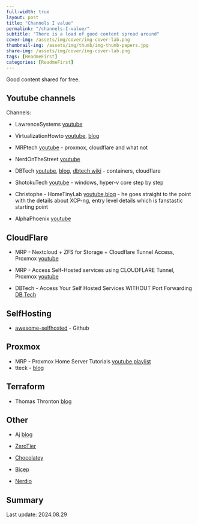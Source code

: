 ```yaml
---
full-width: true
layout: post
title: "Channels I value"
permalink: "/channels-I-value/"
subtitle: "There is a load of good content spread around"
cover-img: /assets/img/cover/img-cover-lab.png
thumbnail-img: /assets/img/thumb/img-thumb-papers.jpg
share-img: /assets/img/cover/img-cover-lab.png
tags: [ReadmeFirst]
categories: [ReadmeFirst]
---
```


Good content shared for free.

## Youtube channels

Channels:

* LawrenceSystems [youtube](https://www.youtube.com/@LAWRENCESYSTEMS)
* VirtualizationHowto [youtube](https://www.youtube.com/@VirtualizationHowto), [blog](https://www.virtualizationhowto.com/)
* MRPtech [youtube](https://www.youtube.com/@MRPtech) - proxmox, cloudflare and what not
* NerdOnTheStreet [youtube](https://www.youtube.com/@NerdOnTheStreet)
* DBTech [youtube](https://www.youtube.com/@DBTechYT), [blog](https://dbtechreviews.com/), [dbtech wiki](https://dbt3ch.com/) - containers, cloudflare
* ShotokuTech [youtube](https://www.youtube.com/@ShotokuTech) - windows, hyper-v core step by step
* Christophe - HomeTinyLab [youtube](https://www.youtube.com/@hometinylab),[blog](https://hometinylab.blogspot.com/) - he goes straight to the point with the details about XCP-ng, entry level details which is fanstastic starting point

* AlphaPhoenix [youtube](https://www.youtube.com/@AlphaPhoenixChannel)

## CloudFlare

+ MRP - Nextcloud + ZFS for Storage + Cloudflare Tunnel Access, Proxmox [youtube](https://www.youtube.com/watch?v=N5S3w-Z9Xvw)
+ MRP - Access Self-Hosted services using CLOUDFLARE Tunnel, Proxmox [youtube](https://www.youtube.com/watch?v=XyCjCmA_R2w)

+ DBTech - Access Your Self Hosted Services WITHOUT Port Forwarding [DB Tech](https://www.youtube.com/watch?v=VrV0udRUi8A)

## SelfHosting

* [awesome-selfhosted](https://github.com/awesome-selfhosted/awesome-selfhosted?tab=readme-ov-file#proxy) - Github

## Proxmox

+ MRP - Proxmox Home Server Tutorials [youtube playlist](https://www.youtube.com/watch?v=5ybXCED83ww&list=PL3QnZSjRPkgLd3SxBSl6JfQ1iX4SkA39d)
+ tteck - [blog](https://tteck.github.io/Proxmox/)

## Terraform

+ Thomas Thronton [blog](https://thomasthornton.cloud/2022/06/02/writing-reusable-terraform-modules/)

## Other

+ Aj [blog](https://blog.ayjc.net)

+ [ZeroTier](https://github.com/zerotier/)
+ [Chocolatey](https://github.com/chocolatey/choco)
+ [Bicep](https://runasradio.com/Shows/Show/822)
+ [Nerdio](https://getnerdio.com/)

## Summary

Last update: 2024.08.29
